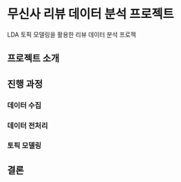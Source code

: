 # 무신사 리뷰 데이터 분석 프로젝트
LDA 토픽 모델링을 활용한 리뷰 데이터 분석 프로젝

## 프로젝트 소개

## 진행 과정

### 데이터 수집

### 데이터 전처리

### 토픽 모델링

## 결론
